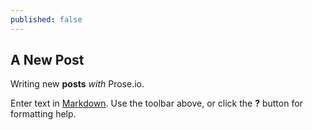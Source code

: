 ```yaml
---
published: false
---
```

## A New Post

Writing new **posts** _with_ Prose.io.

Enter text in [Markdown](http://daringfireball.net/projects/markdown/). Use the toolbar above, or click the **?** button for formatting help.
